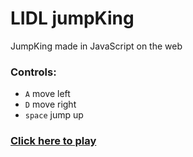# LIDL jumpKing

JumpKing made in JavaScript on the web

### Controls:

- `A` move left
- `D` move right
- `space` jump up

### [Click here to play](https://radekpelikan.github.io/WPltEngine/)
